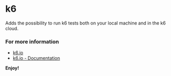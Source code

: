 # k6

Adds the possibility to run k6 tests both on your local machine and in the k6 cloud.

### For more information

- [k6.io](https://k6.io)
- [k6.io - Documentation](https://k6.io/docs/)

**Enjoy!**
